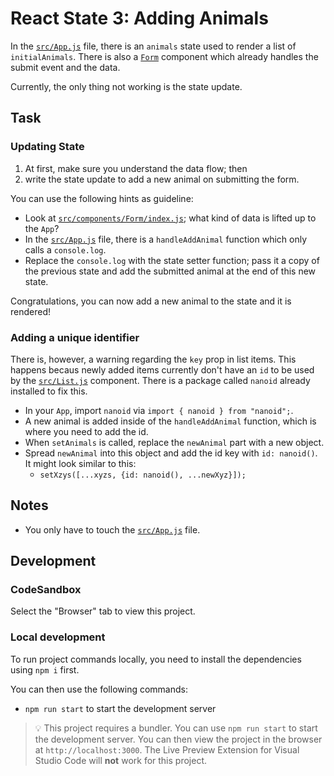 # React State 3: Adding Animals

In the [`src/App.js`](./src/App.js) file, there is an `animals` state used to render a list of `initialAnimals`. There is also a [`Form`](./src/components/Form/index.js) component which already handles the submit event and the data.

Currently, the only thing not working is the state update.

## Task

### Updating State

1. At first, make sure you understand the data flow; then
2. write the state update to add a new animal on submitting the form.

You can use the following hints as guideline:

- Look at [`src/components/Form/index.js`](./src/components/Form/index.js); what kind of data is lifted up to the `App`?
- In the [`src/App.js`](./src/App.js) file, there is a `handleAddAnimal` function which only calls a `console.log`.
- Replace the `console.log` with the state setter function; pass it a copy of the previous state and add the submitted animal at the end of this new state.

Congratulations, you can now add a new animal to the state and it is rendered!

### Adding a unique identifier

There is, however, a warning regarding the `key` prop in list items. This happens becaus newly added items currently don't have an `id` to be used by the [`src/List.js`](./src/components/List/index.js) component. There is a package called `nanoid` already installed to fix this.

- In your `App`, import `nanoid` via `import { nanoid } from "nanoid";`.
- A new animal is added inside of the `handleAddAnimal` function, which is where you need to add the id.
- When `setAnimals` is called, replace the `newAnimal` part with a new object.
- Spread `newAnimal` into this object and add the id key with `id: nanoid()`. It might look similar to this:
  - `setXzys([...xyzs, {id: nanoid(), ...newXyz}]);`

## Notes

- You only have to touch the [`src/App.js`](./src/App.js) file.

## Development

### CodeSandbox

Select the "Browser" tab to view this project.

### Local development

To run project commands locally, you need to install the dependencies using `npm i` first.

You can then use the following commands:

- `npm run start` to start the development server

> 💡 This project requires a bundler. You can use `npm run start` to start the development server. You can then view the project in the browser at `http://localhost:3000`. The Live Preview Extension for Visual Studio Code will **not** work for this project.
